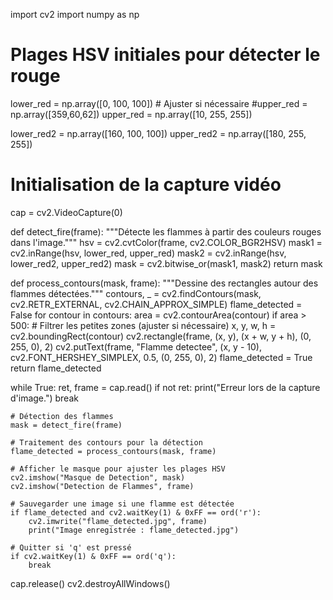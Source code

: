 import cv2 
import numpy as np

# Plages HSV initiales pour détecter le rouge
lower_red = np.array([0, 100, 100])  # Ajuster si nécessaire
#upper_red = np.array([359,60,62])
upper_red = np.array([10, 255, 255])

lower_red2 = np.array([160, 100, 100])
upper_red2 = np.array([180, 255, 255])

# Initialisation de la capture vidéo
cap = cv2.VideoCapture(0)

def detect_fire(frame):
    """Détecte les flammes à partir des couleurs rouges dans l'image."""
    hsv = cv2.cvtColor(frame, cv2.COLOR_BGR2HSV)
    mask1 = cv2.inRange(hsv, lower_red, upper_red)
    mask2 = cv2.inRange(hsv, lower_red2, upper_red2)
    mask = cv2.bitwise_or(mask1, mask2)
    return mask

def process_contours(mask, frame):
    """Dessine des rectangles autour des flammes détectées."""
    contours, _ = cv2.findContours(mask, cv2.RETR_EXTERNAL, cv2.CHAIN_APPROX_SIMPLE)
    flame_detected = False
    for contour in contours:
        area = cv2.contourArea(contour)
        if area > 500:  # Filtrer les petites zones (ajuster si nécessaire)
            x, y, w, h = cv2.boundingRect(contour)
            cv2.rectangle(frame, (x, y), (x + w, y + h), (0, 255, 0), 2)
            cv2.putText(frame, "Flamme detectee", (x, y - 10), cv2.FONT_HERSHEY_SIMPLEX, 0.5, (0, 255, 0), 2)
            flame_detected = True
    return flame_detected

while True:
    ret, frame = cap.read()
    if not ret:
        print("Erreur lors de la capture d'image.")
        break

    # Détection des flammes
    mask = detect_fire(frame)

    # Traitement des contours pour la détection
    flame_detected = process_contours(mask, frame)

    # Afficher le masque pour ajuster les plages HSV
    cv2.imshow("Masque de Detection", mask)
    cv2.imshow("Detection de Flammes", frame)

    # Sauvegarder une image si une flamme est détectée
    if flame_detected and cv2.waitKey(1) & 0xFF == ord('r'):
        cv2.imwrite("flame_detected.jpg", frame)
        print("Image enregistrée : flame_detected.jpg")

    # Quitter si 'q' est pressé
    if cv2.waitKey(1) & 0xFF == ord('q'):
        break

cap.release()
cv2.destroyAllWindows()
